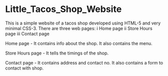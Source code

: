 # Little_Tacos_Shop_Website

This is a simple website of a tacos shop developed using HTML-5 and very minimal CSS-3.
There are three web pages:
   i   Home page
   ii  Store Hours page
   iii Contact page
   
Home page - It contains info about the shop. It also contains the menu.

Store Hours page - It tells the timings of the shop.

Contact page - It contains address and contact no. It also contains a form to contact with shop.
